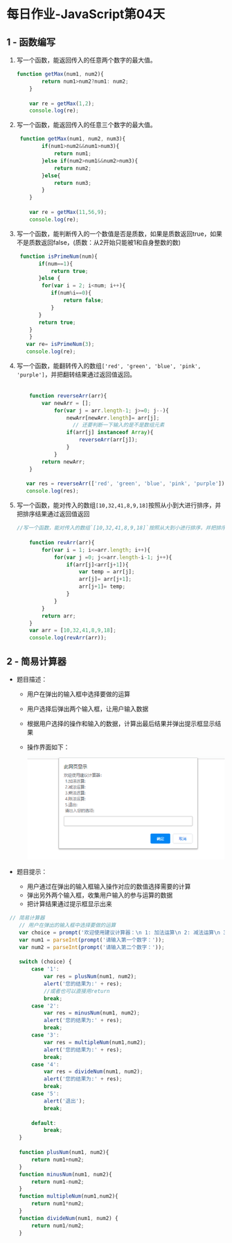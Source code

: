# 每日作业-JavaScript第04天

## 1 - 函数编写

1. 写一个函数，能返回传入的任意两个数字的最大值。

   ```javascript
   function getMax(num1, num2){
           return num1>num2?num1: num2;
       }
   
       var re = getMax(1,2);
       console.log(re);
   ```

   

2. 写一个函数，能返回传入的任意三个数字的最大值。

   ```javascript
    function getMax(num1, num2, num3){
           if(num1>num2&&num1>num3){
               return num1;
           }else if(num2>num1&&num2>num3){
               return num2;
           }else{
               return num3;
           }
       }
       
       var re = getMax(11,56,9);
       console.log(re);
   ```

   

3. 写一个函数，能判断传入的一个数值是否是质数，如果是质数返回true，如果不是质数返回false，(质数：从2开始只能被1和自身整数的数)

   ```javascript
    function isPrimeNum(num){
          if(num==1){
              return true;
          }else {
           for(var i = 2; i<num; i++){
              if(num%i==0){
                  return false;
              }
          } 
          return true;
       }
       }
      var re= isPrimeNum(3);
      console.log(re);
   ```

   

   

4. 写一个函数，能翻转传入的数组`['red', 'green', 'blue', 'pink', 'purple']`，并把翻转结果通过返回值返回。

   ```javascript
   
       function reverseArr(arr){
           var newArr = [];
               for(var j = arr.length-1; j>=0; j--){
                   newArr[newArr.length]= arr[j];
                     // 还要判断一下输入的是不是数组元素
                   if(arr[j] instanceof Array){
                       reverseArr(arr[j]);
                   }
               }  
           return newArr;
       }
   
      var res = reverseArr(['red', 'green', 'blue', 'pink', 'purple']);
      console.log(res);
   ```

   

   

5. 写一个函数，能对传入的数组`[10,32,41,8,9,18]`按照从小到大进行排序，并把排序结果通过返回值返回

   ```javascript
   //写一个函数，能对传入的数组`[10,32,41,8,9,18]`按照从大到小进行排序，并把排序结果通过返回值返回
       
       function revArr(arr){
           for(var i = 1; i<=arr.length; i++){
               for(var j =0; j<=arr.length-i-1; j++){
                   if(arr[j]<arr[j+1]){
                       var temp = arr[j];
                       arr[j]= arr[j+1];
                       arr[j+1]= temp;
                   }
               }
           }
           return arr;
       }
       var arr = [10,32,41,8,9,18];
       console.log(revArr(arr));
   ```

   

## 2 - 简易计算器

- 题目描述：

  - 用户在弹出的输入框中选择要做的运算

  - 用户选择后弹出两个输入框，让用户输入数据 

  - 根据用户选择的操作和输入的数据，计算出最后结果并弹出提示框显示结果

  - 操作界面如下：

    ![](images\4.gif)

- 题目提示：

  - 用户通过在弹出的输入框输入操作对应的数值选择需要的计算
  - 弹出另外两个输入框，收集用户输入的参与运算的数据
  - 把计算结果通过提示框显示出来

```javascript
 // 简易计算器
    // 用户在弹出的输入框中选择要做的运算
    var choice = prompt('欢迎使用建议计算器：\n 1: 加法运算\n 2: 减法运算\n 3: 乘法运算\n 4: 除法运算\n 5:退出\n 请输入您的选项：');
    var num1 = parseInt(prompt('请输入第一个数字：')); 
    var num2 = parseInt(prompt('请输入第二个数字：'));

    switch (choice) {
        case '1':
            var res = plusNum(num1, num2);
            alert('您的结果为:' + res);
            //或者也可以直接用return
            break;
        case '2':
            var res = minusNum(num1, num2);
            alert('您的结果为:' + res);
            break;
        case '3':
            var res = multipleNum(num1,num2);
            alert('您的结果为:' + res);
            break;
        case '4':
            var res = divideNum(num1, num2); 
            alert('您的结果为:' + res);
            break;
        case '5':
            alert('退出');
            break;
    
        default:
            break;
    }

    function plusNum(num1, num2){
        return num1+num2;
    }
    function minusNum(num1, num2){
        return num1-num2;
    }
    function multipleNum(num1,num2){
        return num1*num2;
    }
    function divideNum(num1, num2) {
        return num1/num2;
    }
```

